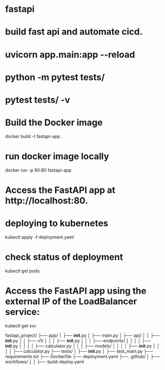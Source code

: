 # fastapi
# build fast api and automate cicd.
# uvicorn app.main:app --reload
# python -m pytest tests/
# pytest tests/ -v
# Build the Docker image 
docker build -t fastapi-app .
# run docker image locally
docker run -p 80:80 fastapi-app
# Access the FastAPI app at http://localhost:80.
# deploying to kubernetes
kubectl apply -f deployment.yaml
# check status of deployment
kubectl get pods
# Access the FastAPI app using the external IP of the LoadBalancer service:
kubectl get svc



fastapi_project/
├── app/
│   ├── __init__.py
│   ├── main.py
│   ├── api/
│   │   ├── __init__.py
│   │   ├── v1/
│   │   │   ├── __init__.py
│   │   │   ├── endpoints/
│   │   │   │   ├── __init__.py
│   │   │   │   ├── calculator.py
│   │   │   ├── models/
│   │   │   │   ├── __init__.py
│   │   │   │   ├── calculator.py
├── tests/
│   ├── __init__.py
│   ├── test_main.py
├── requirements.txt
├── Dockerfile
├── deployment.yaml
├── .github/
│   ├── workflows/
│   │   ├── build-deploy.yaml
